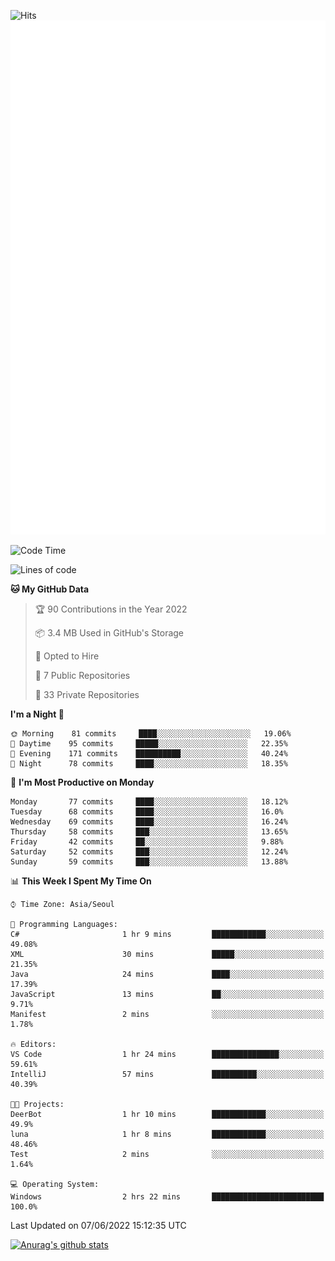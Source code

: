 ![Hits](https://hits.seeyoufarm.com/api/count/incr/badge.svg?url=https%3A%2F%2Fgithub.com%2Fkokose1234&count_bg=%2379C83D&title_bg=%23555555&icon=apple.svg&icon_color=%23E7E7E7&title=hits&edge_flat=false)
<br/>
![Metrics](https://github.com/kokose1234/kokose1234/blob/main/github-metrics.svg)

<!--START_SECTION:waka-->
![Code Time](http://img.shields.io/badge/Code%20Time-647%20hrs%2054%20mins-blue)

![Lines of code](https://img.shields.io/badge/From%20Hello%20World%20I%27ve%20Written-2%20Million%20lines%20of%20code-blue)

**🐱 My GitHub Data** 

> 🏆 90 Contributions in the Year 2022
 > 
> 📦 3.4 MB Used in GitHub's Storage 
 > 
> 💼 Opted to Hire
 > 
> 📜 7 Public Repositories 
 > 
> 🔑 33 Private Repositories  
 > 
**I'm a Night 🦉** 

```text
🌞 Morning    81 commits     ████░░░░░░░░░░░░░░░░░░░░░   19.06% 
🌆 Daytime    95 commits     █████░░░░░░░░░░░░░░░░░░░░   22.35% 
🌃 Evening    171 commits    ██████████░░░░░░░░░░░░░░░   40.24% 
🌙 Night      78 commits     ████░░░░░░░░░░░░░░░░░░░░░   18.35%

```
📅 **I'm Most Productive on Monday** 

```text
Monday       77 commits     ████░░░░░░░░░░░░░░░░░░░░░   18.12% 
Tuesday      68 commits     ████░░░░░░░░░░░░░░░░░░░░░   16.0% 
Wednesday    69 commits     ████░░░░░░░░░░░░░░░░░░░░░   16.24% 
Thursday     58 commits     ███░░░░░░░░░░░░░░░░░░░░░░   13.65% 
Friday       42 commits     ██░░░░░░░░░░░░░░░░░░░░░░░   9.88% 
Saturday     52 commits     ███░░░░░░░░░░░░░░░░░░░░░░   12.24% 
Sunday       59 commits     ███░░░░░░░░░░░░░░░░░░░░░░   13.88%

```


📊 **This Week I Spent My Time On** 

```text
⌚︎ Time Zone: Asia/Seoul

💬 Programming Languages: 
C#                       1 hr 9 mins         ████████████░░░░░░░░░░░░░   49.08% 
XML                      30 mins             █████░░░░░░░░░░░░░░░░░░░░   21.35% 
Java                     24 mins             ████░░░░░░░░░░░░░░░░░░░░░   17.39% 
JavaScript               13 mins             ██░░░░░░░░░░░░░░░░░░░░░░░   9.71% 
Manifest                 2 mins              ░░░░░░░░░░░░░░░░░░░░░░░░░   1.78%

🔥 Editors: 
VS Code                  1 hr 24 mins        ███████████████░░░░░░░░░░   59.61% 
IntelliJ                 57 mins             ██████████░░░░░░░░░░░░░░░   40.39%

🐱‍💻 Projects: 
DeerBot                  1 hr 10 mins        ████████████░░░░░░░░░░░░░   49.9% 
luna                     1 hr 8 mins         ████████████░░░░░░░░░░░░░   48.46% 
Test                     2 mins              ░░░░░░░░░░░░░░░░░░░░░░░░░   1.64%

💻 Operating System: 
Windows                  2 hrs 22 mins       █████████████████████████   100.0%

```


 Last Updated on 07/06/2022 15:12:35 UTC
<!--END_SECTION:waka-->

[![Anurag's github stats](https://github-readme-stats.vercel.app/api?username=kokose1234&theme=dracula)](https://github.com/anuraghazra/github-readme-stats)



	
